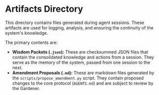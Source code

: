 # Artifacts Directory

This directory contains files generated during agent sessions. These artifacts are used for logging, analysis, and ensuring the continuity of the system's knowledge.

The primary contents are:

*   **Wisdom Packets (`.json`):** These are checksummed JSON files that contain the consolidated knowledge and actions from a session. They serve as the memory of the system, passed from one session to the next.
*   **Amendment Proposals (`.md`):** These are markdown files generated by the `scripts/propose_amendment.py` script. They contain proposed changes to the core protocol (`AGENTS.md`) and are subject to review by the Gardener.
